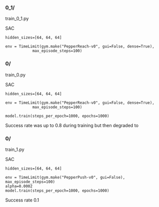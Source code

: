 ### 0_1/
train_0_1.py

SAC
```
hidden_sizes=[64, 64, 64]

env = TimeLimit(gym.make("PepperReach-v0", gui=False, dense=True),
            max_episode_steps=100)
```

### 0/
train_0.py

SAC
```
hidden_sizes=[64, 64, 64]

env = TimeLimit(gym.make("PepperReach-v0", gui=False, dense=True),
            max_episode_steps=100)

model.train(steps_per_epoch=1000, epochs=1000)
```
Success rate was up to 0.8 during training but then degraded to 

### 0/
train_1.py

SAC
```
hidden_sizes=[64, 64, 64]

env = TimeLimit(gym.make("PepperPush-v0", gui=False), max_episode_steps=100)
alpha=0.0002
model.train(steps_per_epoch=1000, epochs=1000)
```
Success rate 0.1